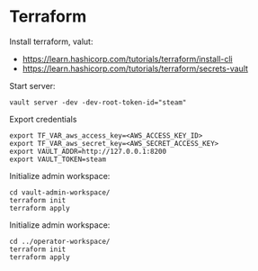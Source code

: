 # Terraform

Install terraform, valut: 

- https://learn.hashicorp.com/tutorials/terraform/install-cli
- https://learn.hashicorp.com/tutorials/terraform/secrets-vault

Start server:
```{bash}
vault server -dev -dev-root-token-id="steam"
```
Export credentials
```{bash}
export TF_VAR_aws_access_key=<AWS_ACCESS_KEY_ID>
export TF_VAR_aws_secret_key=<AWS_SECRET_ACCESS_KEY>
export VAULT_ADDR=http://127.0.0.1:8200
export VAULT_TOKEN=steam
```

Initialize admin workspace: 

```{bash}
cd vault-admin-workspace/
terraform init
terraform apply
```
Initialize admin workspace: 
```{bash}
cd ../operator-workspace/
terraform init
terraform apply
```
